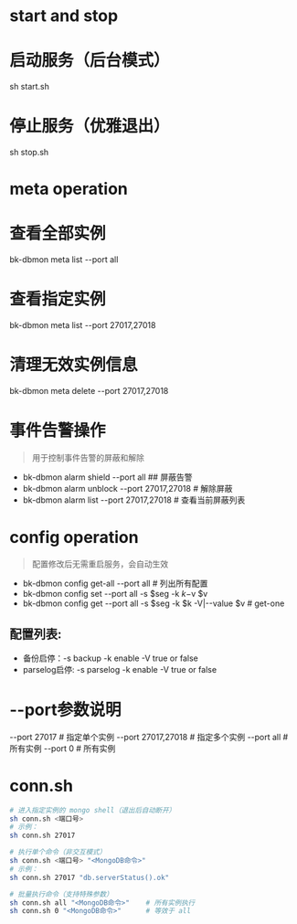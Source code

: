 # start and stop 
# 启动服务（后台模式）
sh start.sh

# 停止服务（优雅退出）
sh stop.sh


# meta operation
# 查看全部实例
bk-dbmon meta list --port all
# 查看指定实例
bk-dbmon meta list --port 27017,27018
# 清理无效实例信息
bk-dbmon meta delete --port 27017,27018

# 事件告警操作
> 用于控制事件告警的屏蔽和解除
- bk-dbmon alarm shield --port all   ## 屏蔽告警
- bk-dbmon alarm unblock  --port 27017,27018  # 解除屏蔽
- bk-dbmon alarm list   --port 27017,27018 # 查看当前屏蔽列表

# config operation
> 配置修改后无需重启服务，会自动生效
- bk-dbmon config get-all --port all # 列出所有配置
- bk-dbmon config set --port all -s $seg -k $k -$v $v
- bk-dbmon config get --port all -s $seg -k $k -V|--value $v  # get-one
## 配置列表:
- 备份启停：-s backup -k enable -V true or false 
- parselog启停: -s parselog -k enable -V true or false


# --port参数说明
--port 27017 # 指定单个实例
--port 27017,27018 # 指定多个实例
--port all # 所有实例
--port 0 # 所有实例


# conn.sh
```bash
# 进入指定实例的 mongo shell（退出后自动断开）
sh conn.sh <端口号>
# 示例：
sh conn.sh 27017

# 执行单个命令（非交互模式）
sh conn.sh <端口号> "<MongoDB命令>"
# 示例：
sh conn.sh 27017 "db.serverStatus().ok"

# 批量执行命令（支持特殊参数）
sh conn.sh all "<MongoDB命令>"    # 所有实例执行
sh conn.sh 0 "<MongoDB命令>"      # 等效于 all
```
